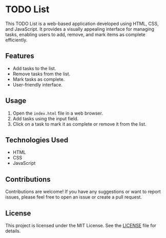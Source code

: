 # TODO List

This TODO List is a web-based application developed using HTML, CSS, and JavaScript. It provides a visually appealing interface for managing tasks, enabling users to add, remove, and mark items as complete efficiently.

## Features

- Add tasks to the list.
- Remove tasks from the list.
- Mark tasks as complete.
- User-friendly interface.

## Usage

1. Open the `index.html` file in a web browser.
2. Add tasks using the input field.
3. Click on a task to mark it as complete or remove it from the list.

## Technologies Used

- HTML
- CSS
- JavaScript

## Contributions

Contributions are welcome! If you have any suggestions or want to report issues, please feel free to open an issue or create a pull request.

## License

This project is licensed under the MIT License. See the [LICENSE](LICENSE) file for details.
